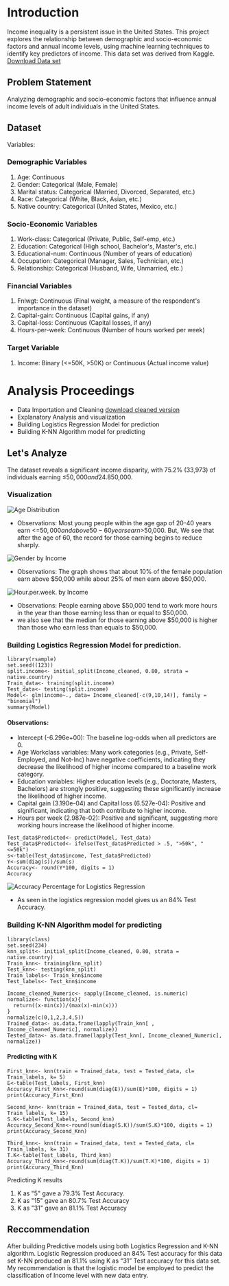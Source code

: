 # Introduction
Income inequality is a persistent issue in the United States. This project explores the relationship between demographic and socio-economic factors and annual income levels, using machine learning techniques to identify key predictors of income.
This data set was derived from Kaggle. [Download Data set](https://1drv.ms/x/c/fc11b36f16d1a624/EQEqwPNaOGNOriwfgrBj8iIBuDHjg47qEJimV7saVugswg?e=a87kxy)

## Problem Statement
Analyzing demographic and socio-economic factors that influence annual income levels of adult individuals in the United States.

## Dataset
Variables:
### Demographic Variables

1. Age: Continuous
2. Gender: Categorical (Male, Female)
3. Marital status: Categorical (Married, Divorced, Separated, etc.)
4. Race: Categorical (White, Black, Asian, etc.)
5. Native country: Categorical (United States, Mexico, etc.)
   
### Socio-Economic Variables
1. Work-class: Categorical (Private, Public, Self-emp, etc.)
2. Education: Categorical (High school, Bachelor's, Master's, etc.)
3. Educational-num: Continuous (Number of years of education)
4. Occupation: Categorical (Manager, Sales, Technician, etc.)
5. Relationship: Categorical (Husband, Wife, Unmarried, etc.)

### Financial Variables
1. Fnlwgt: Continuous (Final weight, a measure of the respondent's importance in the dataset)
2. Capital-gain: Continuous (Capital gains, if any)
3. Capital-loss: Continuous (Capital losses, if any)
4. Hours-per-week: Continuous (Number of hours worked per week)

### Target Variable

1. Income: Binary (<=50K, >50K) or Continuous (Actual income value)

# Analysis Proceedings 
- Data Importation and Cleaning [download cleaned version](https://1drv.ms/x/c/fc11b36f16d1a624/EdaIgLQjcytNkTwEAPboezgB6lEkzzUMd6iw5rwWZRg3TQ?e=8Obw8f)
- Explanatory Analysis and visualization
- Building Logistics Regression Model for prediction
- Building K-NN Algorithm model for predicting

## Let's Analyze
The dataset reveals a significant income disparity, with 75.2% (33,973) of individuals earning ≤$50,000 and 24.8% (11,202) earning >$50,000.
### Visualization
![Age Distribution](images/Distribution%20of%20age.png)
- Observations: Most young people within the age gap of 20-40 years earn <=$50,000 and above 50 - 60 years earn >$50,000. But, We see that after the age of 60, the record for those earning  begins to reduce sharply.

![Gender by Income](images/Gender%20vs%20income.png)
- Observations: The graph shows that about 10% of the female population earn above $50,000 while about 25% of men earn above $50,000.

![Hour.per.week. by Income](images/Box%20plot%20hours%20per%20week%20over%20income.png)
 - Observations: People earning above $50,000 tend to work more hours in the year than those earning less than or equal to $50,000.
 -  we also see that the median for those earning above $50,000 is higher than those who earn less than equals to $50,000.

### Building Logistics Regression Model for prediction.
~~~{r}
library(rsample)
set.seed((123))
split.income<- initial_split(Income_cleaned, 0.80, strata = native.country)
Train_data<- training(split.income)
Test_data<- testing(split.income)
Model<- glm(income~., data= Income_cleaned[-c(9,10,14)], family = "binomial")
summary(Model)
~~~
#### Observations:
-  Intercept (-6.296e+00): The baseline log-odds when all predictors are 0.
-  Age 
Workclass variables: Many work categories (e.g., Private, Self-Employed, and Not-Inc) have negative coefficients, indicating they decrease the likelihood of higher income compared to a baseline work category.
-  Education variables: Higher education levels (e.g., Doctorate, Masters, Bachelors) are strongly positive, suggesting these significantly increase the likelihood of higher income.
-  Capital gain (3.190e-04) and Capital loss (6.527e-04): Positive and significant, indicating that both contribute to higher income.
-  Hours per week (2.987e-02): Positive and significant, suggesting more working hours increase the likelihood of higher income.

~~~{r}
Test_data$Predicted<- predict(Model, Test_data)
Test_data$Predicted<- ifelse(Test_data$Predicted > .5, ">50k", "<=50k")
s<-table(Test_data$income, Test_data$Predicted)
Y<-sum(diag(s))/sum(s)
Accuracy<- round(Y*100, digits = 1)
Accuracy
~~~
![Accuracy Percentage for Logistics Regression](images/Screenshot%202025-01-25%20190124.png)
  - As seen in the logistics regression model gives us an 84% Test Accuracy.


### Building K-NN Algorithm model for predicting
~~~{r}
library(class)
set.seed(234)
knn_split<- initial_split(Income_cleaned, 0.80, strata = native.country)
Train_knn<- training(knn_split)
Test_knn<- testing(knn_split)
Train_labels<- Train_knn$income
Test_labels<- Test_knn$income

Income_cleaned_Numeric<- sapply(Income_cleaned, is.numeric)
normalize<- function(x){
  return((x-min(x))/(max(x)-min(x)))
}
normalize(c(0,1,2,3,4,5))
Trained_data<- as.data.frame(lapply(Train_knn[ , Income_cleaned_Numeric], normalize))
Tested_data<- as.data.frame(lapply(Test_knn[, Income_cleaned_Numeric], normalize))
~~~

#### Predicting with K
~~~
First_knn<- knn(train = Trained_data, test = Tested_data, cl= Train_labels, k= 5)
E<-table(Test_labels, First_knn)
Accuracy_First_Knn<-round(sum(diag(E))/sum(E)*100, digits = 1)
print(Accuracy_First_Knn)

Second_knn<- knn(train = Trained_data, test = Tested_data, cl= Train_labels, k= 15)
S.K<-table(Test_labels, Second_knn)
Accuracy_Second_Knn<-round(sum(diag(S.K))/sum(S.K)*100, digits = 1)
print(Accuracy_Second_Knn)

Third_knn<- knn(train = Trained_data, test = Tested_data, cl= Train_labels, k= 31)
T.K<-table(Test_labels, Third_knn)
Accuracy_Third_Knn<-round(sum(diag(T.K))/sum(T.K)*100, digits = 1)
print(Accuracy_Third_Knn)
~~~

Predicting K results
1. K as "5" gave a 79.3% Test Accuracy. 
2. K as "15" gave an 80.7% Test Accuracy
3. K as "31" gave an 81.1% Test Accuracy

## Reccommendation
After building Predictive models using both Logistics Regression and K-NN algorithm.
Logistic Regression produced an 84% Test accuracy for this data set K-NN produced an 81.1% using K as “31”
Test accuracy for this data set. My recommendation is that the logistic model be employed to predict the
classification of Income level with new data entry.
